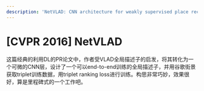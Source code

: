 ```yaml
---
description: 'NetVLAD: CNN architecture for weakly supervised place recognition'
---
```


# \[CVPR 2016] NetVLAD

这篇经典的利用DL的PR论文中，作者受VLAD全局描述子的启发，将其转化为一个可微的CNN层，设计了一个可以end-to-end训练的全局描述子，并用谷歌街景获取triplet训练数据，用triplet ranking loss进行训练。构思非常巧妙，效果很好，算是里程碑式的一个工作吧。
